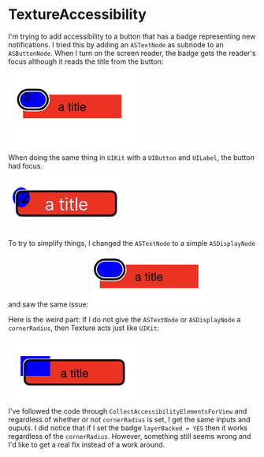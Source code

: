 # TextureAccessibility

I'm trying to add accessibility to a button that has a badge representing new notifications. I tried this by adding an `ASTextNode` as subnode to an `ASButtonNode`. When I turn on the screen reader, the badge gets the reader's focus although it reads the title from the button:

![](images/texture1.png)

When doing the same thing in `UIKit` with a `UIButton` and `UILabel`, the button had focus.

![](images/UIKit1.png)

To try to simplify things, I changed the `ASTextNode` to a simple `ASDisplayNode` and saw the same issue:
![](images/texture2.png)

Here is the weird part: If I do not give the `ASTextNode` or `ASDisplayNode` a `cornerRadius`, then Texture acts just like `UIKit`:

![](images/texture3.png)

I've followed the code through `CollectAccessibilityElementsForView` and regardless of whether or not `cornerRadius` is set, I get the same inputs and ouputs. I did notice that if I set the badge `layerBacked = YES` then it works regardless of the `cornerRadius`. However, something still seems wrong and I'd like to get a real fix instead of a work around.


